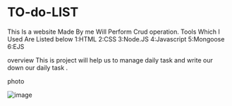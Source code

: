 # TO-do-LIST
This Is a website Made By me Will Perform Crud operation.
Tools Which I Used Are Listed below
1:HTML
2:CSS
3:Node.JS
4:Javascript
5:Mongoose
6:EJS


overview
This is project will help us to manage daily task and write our down our daily task .

photo

![image](https://user-images.githubusercontent.com/77912967/121305628-6cb47d80-c91b-11eb-9c36-1413afe604bf.png)







